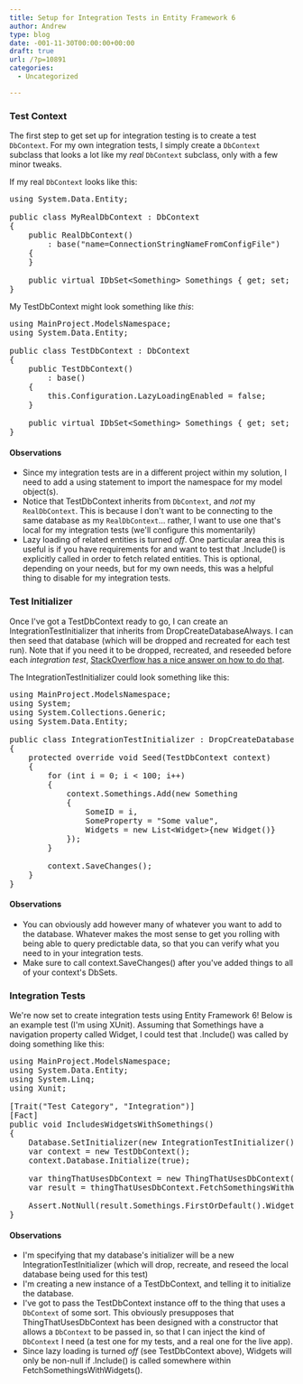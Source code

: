 ```yaml
---
title: Setup for Integration Tests in Entity Framework 6
author: Andrew
type: blog
date: -001-11-30T00:00:00+00:00
draft: true
url: /?p=10891
categories:
  - Uncategorized

---
```

### Test Context

The first step to get set up for integration testing is to create a test `DbContext`. For my own integration tests, I simply create a `DbContext` subclass that looks a lot like my _real_ `DbContext` subclass, only with a few minor tweaks.

If my real `DbContext` looks like this:

<pre class="theme:vs2012 lang:c# decode:true " title="RealDbContext" >using System.Data.Entity;

public class MyRealDbContext : DbContext
{
    public RealDbContext()
        : base("name=ConnectionStringNameFromConfigFile")
    {
    }

    public virtual IDbSet&lt;Something> Somethings { get; set; }
}
</pre>

My TestDbContext might look something like _this_:

<pre class="theme:vs2012 lang:c# decode:true " title="TestDbContext" >using MainProject.ModelsNamespace;
using System.Data.Entity;

public class TestDbContext : DbContext
{
    public TestDbContext()
        : base()
    {
        this.Configuration.LazyLoadingEnabled = false;
    }

    public virtual IDbSet&lt;Something&gt; Somethings { get; set; }
}</pre>

#### Observations

  * Since my integration tests are in a different project within my solution, I need to add a using statement to import the namespace for my model object(s).
  * Notice that TestDbContext inherits from `DbContext`, and _not_ my `RealDbContext`. This is because I don't want to be connecting to the same database as my `RealDbContext`&#8230; rather, I want to use one that's local for my integration tests (we'll configure this momentarily)
  * Lazy loading of related entities is turned _off_. One particular area this is useful is if you have requirements for and want to test that .Include() is explicitly called in order to fetch related entities. This is optional, depending on your needs, but for my own needs, this was a helpful thing to disable for my integration tests.

### Test Initializer

Once I've got a TestDbContext ready to go, I can create an IntegrationTestInitializer that inherits from DropCreateDatabaseAlways<TestDbContext>. I can then seed that database (which will be dropped and recreated for each test run). Note that if you need it to be dropped, recreated, and reseeded before each _integration test_, [StackOverflow has a nice answer on how to do that][1].

The IntegrationTestInitializer could look something like this:

<pre class="theme:vs2012 lang:c# decode:true " title="IntegrationTestInitializer" >using MainProject.ModelsNamespace;
using System;
using System.Collections.Generic;
using System.Data.Entity;

public class IntegrationTestInitializer : DropCreateDatabaseAlways&lt;TestDbContext&gt;
{
    protected override void Seed(TestDbContext context)
    {
        for (int i = 0; i &lt; 100; i++)
        {
            context.Somethings.Add(new Something
            {
                SomeID = i,
                SomeProperty = "Some value",
                Widgets = new List&lt;Widget>{new Widget()}
            });
        }

        context.SaveChanges();
    }
}</pre>

#### Observations

  * You can obviously add however many of whatever you want to add to the database. Whatever makes the most sense to get you rolling with being able to query predictable data, so that you can verify what you need to in your integration tests.
  * Make sure to call context.SaveChanges() after you've added things to all of your context's DbSets.

### Integration Tests

We're now set to create integration tests using Entity Framework 6! Below is an example test (I'm using XUnit). Assuming that Somethings have a navigation property called Widget, I could test that .Include() was called by doing something like this:

<pre class="theme:vs2012 lang:c# decode:true " title="Integration Test" >using MainProject.ModelsNamespace;
using System.Data.Entity;
using System.Linq;
using Xunit;

[Trait("Test Category", "Integration")]
[Fact]
public void IncludesWidgetsWithSomethings()
{
    Database.SetInitializer(new IntegrationTestInitializer());
    var context = new TestDbContext();
    context.Database.Initialize(true);

    var thingThatUsesDbContext = new ThingThatUsesDbContext(context);
    var result = thingThatUsesDbContext.FetchSomethingsWithWidgets();

    Assert.NotNull(result.Somethings.FirstOrDefault().Widgets);
}</pre>

#### Observations

  * I'm specifying that my database's initializer will be a new IntegrationTestInitializer (which will drop, recreate, and reseed the local database being used for this test)
  * I'm creating a new instance of a TestDbContext, and telling it to initialize the database.
  * I've got to pass the TestDbContext instance off to the thing that uses a `DbContext` of some sort. This obviously presupposes that ThingThatUsesDbContext has been designed with a constructor that allows a `DbContext` to be passed in, so that I can inject the kind of `DbContext` I need (a test one for my tests, and a real one for the live app).
  * Since lazy loading is turned _off_ (see TestDbContext above), Widgets will only be non-null if .Include() is called somewhere within FetchSomethingsWithWidgets().

 [1]: http://stackoverflow.com/questions/13732532/recreate-and-reseed-localdb-before-each-unit-test